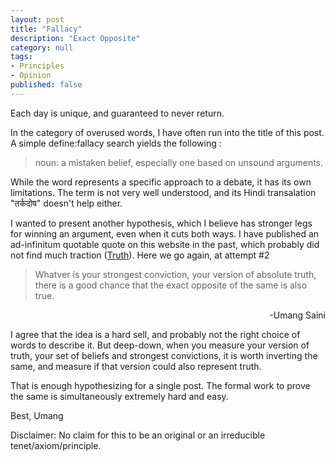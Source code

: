 ```yaml
---
layout: post
title: "Fallacy"
description: "Exact Opposite"
category: null
tags: 
- Principles
- Opinion
published: false
---
```

 
Each day is unique, and guaranteed to never return. 

In the category of overused words, I have often run into the title of this post. A simple define:fallacy search yields the following :

> noun: a mistaken belief, especially one based on unsound arguments.

While the word represents a specific approach to a debate, it has its own limitations. The term is not very well understood, and its Hindi transalation "तर्कदोष" doesn't help either.

I wanted to present another hypothesis, which I believe has stronger legs for winning an argument, even when it cuts both ways. I have published an ad-infinitum quotable quote on this website in the past, which probably did not find much traction ([Truth](https://umangsaini.cricket/2006/09/absolute-truth_27/)). Here we go again, at attempt #2

> Whatver is your strongest conviction, your version of absolute truth, there is a good chance that the exact opposite of the same is also true. 
<p align="right">
-Umang Saini 
 </p>
 
I agree that the idea is a hard sell, and probably not the right choice of words to describe it. But deep-down, when you measure your version of truth, your set of beliefs and strongest convictions, it is worth inverting the same, and measure if that version could also represent truth.
 
That is enough hypothesizing for a single post. The formal work to prove the same is simultaneously extremely hard and easy. 
 
Best, Umang

Disclaimer: No claim for this to be an original or an irreducible tenet/axiom/principle.


